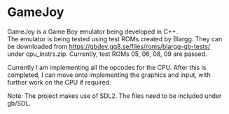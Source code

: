 # GameJoy
GameJoy is a Game Boy emulator being developed in C++.  
The emulator is being tested using test ROMs created by Blargg. They can be downloaded from https://gbdev.gg8.se/files/roms/blargg-gb-tests/ under cpu_instrs.zip. Currently, test ROMs 05, 06, 08, 09 are passed.

Currently I am implementing all the opcodes for the CPU. After this is completed, I can move onto implementing the graphics and input, with further work on the CPU if required.

Note: The project makes use of SDL2. The files need to be included under gb/SDL.

